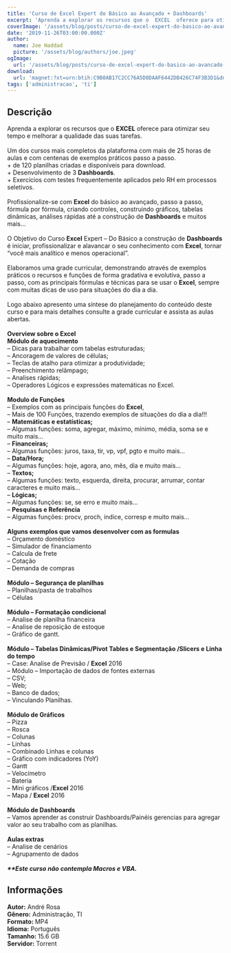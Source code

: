 ```yaml
---
title: 'Curso de Excel Expert do Básico ao Avançado + Dashboards'
excerpt: 'Aprenda a explorar os recursos que o  EXCEL  oferece para otimizar seu tempo e melhorar a qualidade das suas tarefas.  Um dos cursos mais completos da plataforma com mais de 25 horas de aulas e com centenas de exemplos práticos passo a passo. + de 120 planilhas c'
coverImage: '/assets/blog/posts/curso-de-excel-expert-do-basico-ao-avancado-dashboards.jpg'
date: '2019-11-26T03:00:00.000Z'
author:
  name: Joe Haddad
  picture: '/assets/blog/authors/joe.jpeg'
ogImage:
  url: '/assets/blog/posts/curso-de-excel-expert-do-basico-ao-avancado-dashboards.jpg'
download:
  url: 'magnet:?xt=urn:btih:C9B0AB17C2CC76A5D8DAAF6442DB426C74F3B3D1&dn=excel-expert-funcoes-dashboards&tr=udp%3a%2f%2ftracker.openbittorrent.com%3a1337%2fannounce&tr=udp%3a%2f%2ftracker.opentrackr.org%3a1337%2fannounce'
tags: ['administracao', 'ti']
---
```

<h2>Descrição</h2>
<p></p><p>Aprenda a explorar os recursos que o <strong>EXCEL</strong> oferece para otimizar seu tempo e melhorar a qualidade das suas tarefas.<br/><br/>Um dos cursos mais completos da plataforma com mais de 25 horas de aulas e com centenas de exemplos práticos passo a passo.<br/>+ de 120 planilhas criadas e disponíveis para download.<br/>+ Desenvolvimento de 3 <strong>Dashboards</strong>.<br/>+ Exercícios com testes frequentemente aplicados pelo RH em processos seletivos. <br/><br/>Profissionalize-se com <strong>Excel</strong> do básico ao avançado, passo a passo, fórmula por fórmula, criando controles, construindo gráficos, tabelas dinâmicas, análises rápidas até a construção de <strong>Dashboards</strong> e muitos mais…<br/><br/>O Objetivo do Curso <strong>Excel</strong> Expert – Do Básico a construção de <strong>Dashboards</strong> é iniciar, profissionalizar e alavancar o seu conhecimento com <strong>Excel</strong>, tornar “você mais analítico e menos operacional”.<br/><br/>Elaboramos uma grade curricular, demonstrando através de exemplos práticos o recursos e funções de forma gradativa e evolutiva, passo a passo, com as principais fórmulas e técnicas para se usar o <strong>Excel</strong>, sempre com muitas dicas de uso para situações do dia a dia.<br/><br/>Logo abaixo apresento uma síntese do planejamento do conteúdo deste curso e para mais detalhes consulte a grade curricular e assista as aulas abertas.<br/><br/><strong>Overview sobre o Excel</strong><br/><strong>Módulo de aquecimento</strong><br/>      – Dicas para trabalhar com tabelas estruturadas;<br/>      – Ancoragem de valores de células;<br/>      – Teclas de atalho para otimizar a produtividade;<br/>      – Preenchimento relâmpago;<br/>      – Analises rápidas;<br/>      – Operadores Lógicos e expressões matemáticas no Excel.<br/><br/><strong>Modulo de Funções</strong><br/>      – Exemplos com as principais funções do <strong>Excel</strong>,<br/>      – Mais de 100 Funções, trazendo exemplos de situações do dia a dia!!!<br/>– <strong>Matemáticas e estatísticas;</strong><br/>      – Algumas funções: soma, agregar, máximo, mínimo, média, soma se e muito mais…<br/>– <strong>Financeiras;</strong><br/>      – Algumas funções: juros, taxa, tir, vp, vpf, pgto e muito mais…<br/>– <strong>Data/Hora;</strong><br/>      – Algumas funções: hoje, agora, ano, mês, dia e muito mais…<br/>– <strong>Textos;</strong><br/>       – Algumas funções: texto, esquerda, direita, procurar, arrumar, contar caracteres e muito mais…<br/>– <strong>Lógicas;</strong><br/>       – Algumas funções: se, se erro e muito mais…<br/>– <strong>Pesquisas e Referência</strong><br/>      – Algumas funções: procv, proch, indice, corresp e muito mais…<br/><br/><strong>Alguns exemplos que vamos desenvolver com as formulas</strong><br/>     – Orçamento doméstico<br/>     – Simulador de financiamento<br/>     – Calcula de frete<br/>     –  Cotação<br/>     –  Demanda de compras<br/><br/><strong>Módulo – Segurança de planilhas</strong><br/>     – Planilhas/pasta de trabalhos<br/>     – Células<br/><br/><strong>Módulo – Formatação condicional</strong><br/>     – Analise de planilha financeira<br/>     – Analise de reposição de estoque<br/>     – Gráfico de gantt.<br/><br/><strong>Módulo – Tabelas Dinâmicas/Pivot Tables e Segmentação /Slicers e Linha do tempo</strong><br/>     – Case: Analise de Previsão / <strong>Excel</strong> 2016<br/>     – Módulo – Importação de dados de fontes externas<br/>     – CSV;<br/>     – Web;<br/>     – Banco de dados;<br/>     – Vinculando Planilhas.<br/><br/><strong>Módulo de Gráficos</strong><br/>     – Pizza<br/>     – Rosca<br/>     – Colunas<br/>     – Linhas<br/>     – Combinado Linhas e colunas<br/>     – Gráfico com indicadores (YoY)<br/>     – Gantt<br/>     – Velocímetro<br/>     – Bateria<br/>     – Mini gráficos /<strong>Excel </strong>2016<br/>     – Mapa / <strong>Excel</strong> 2016<br/><br/><strong>Módulo de Dashboards</strong><br/>     – Vamos aprender as construir Dashboards/Painéis gerencias para agregar valor ao seu trabalho com as planilhas.<br/><br/><strong>Aulas extras</strong><br/>     – Analise de cenários<br/>     – Agrupamento de dados<br/><br/><em><strong>**Este curso não contempla Macros e VBA.</strong></em></p><h2>Informações</h2><p><strong>Autor:</strong> André Rosa<br/><strong>Gênero:</strong> Administração, TI<br/><strong>Formato: </strong>MP4<br/><strong>Idioma:</strong> Português<br/><strong>Tamanho: </strong>15.6 GB<br/><strong>Servidor:</strong> Torrent</p>